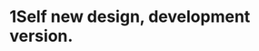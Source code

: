 # 1Self new design, development version.

<!-- ## What is this?
This is a bare bones HTML/CSS framework. This is what I'll typically start off most web projects with.

It includes a CSS reset and a bunch of minimal boilerplate styles that should come in useful for any project, including a responsive grid, typography, buttons, icons and forms.

It is not as in depth as something like <a href="http://html5boilerplate.com/">HTML5 Boilerplate</a> and doesn't include styled components like <a href="http://twitter.github.io/bootstrap/">Bootstrap</a>.

It can be used for a static web project as is, or you can copy the CSS folder into an existing framework (e.g. Rails).

## Features
* Uses SCSS partials to help structure the CSS.
* Responsive-ready 12-column grid system to work across all devices.
* Uses Font Awesome icon fonts for icons.
* Uses Normalize to reset browser styles.
* Only enough CSS to get you started; minimal visual styling with this boilerplate.
* Only the HTML/JS you need to get started; very little components with this boilerplate.

## How to Use
This will vary depending on the framework you are using. The following is how to for a basic static website.

### Install Node.js and use Grunt
Motherplate uses SCSS. This particular repo uses [Grunt](http://gruntjs.com/) to compile the SCSS to CSS.

You will need [Node.js](https://nodejs.org/download/). 

Open up terminal (or command line) and run the default Grunt task.
```
$ npm install
$ grunt
```

Grunt will watch for any changes you make to your SCSS files and compile your new `main.css` file.

## HTML
A bare bones index.html template.

## CSS
* `lib/normalize` This is Normalize, a CSS reset.
* `lib/icons` This is Font Awesome's CSS stylesheet. Plug and play icons.
* `base/config` Put all your variables in here e.g. colors, padding, border radius - this helps with consistency across your project.
* `base/grid` A basic responsive grid system with 12 columns.
* `base/ie` Any styles that you need to add in order for Internet Explorer to work.
* `base/mixins` Reusabled Sass mixins e.g. clearfix.
* `base/print` Basic print stylesheets to make your pages look better when printed.
* `base/responsive` Add any global responsive styles here e.g. hide elements, show elements, resize elements.
* `base/shame` Keep this to hand for any quick and dirty CSS you need to add but plan to tidy later.
* `base/type` Basic styling for your typography.
* `components/alerts` Alerts to notify or give feedback to the user
* `components/buttons` Styles for any text links and/or buttons.
* `components/forms` Some basic form styles.
* `components/media` Styles for images, video etc.
* `components/nav` Inline navigation.
* `components/other` Other reusable styles that come in handy.
* `components/tables` Styles for tables.
* `pages/home` Styles that are specific to the homepage
* `pages/layout` Global layout styles e.g. header, footer, logo etc.
* `main.scss` This brings all the partials together. Compass only compiles files that don't have an underscore

As your project grows and you need to add more styles just create new .scss files and reference them anywhere in your main.scss file.

## JavaScript ##
* I've included some basic Javascript including the latest jQuery and the document ready function.

## Images ##
* There is a /img folder for images.
* For images referenced in the CSS I tend to keep them in the css/assets/ folder e.g. sp.png is a sprite I can reference.
* Images referenced in the HTML are stored in the /img folder.

## Fonts ##
* Included font awesome for icons

## Further Documentation ##
* <a href="http://compass-style.org/">Compass Framework</a>
* <a href="http://sass-lang.com/">SASS</a>
* <a href="http://necolas.github.com/normalize.css/">normalize.css</a>
* <a href="http://fontawesome.io/">Font Awesome</a>
 -->